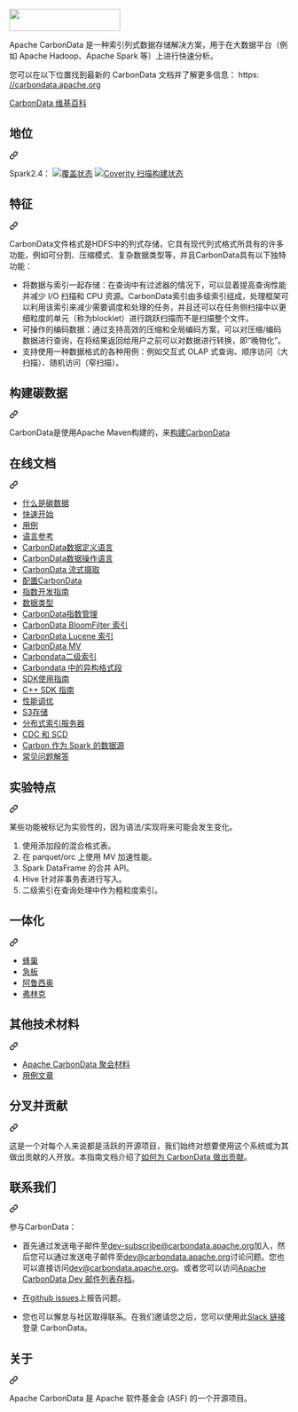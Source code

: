 <div class="Box-sc-g0xbh4-0 bJMeLZ js-snippet-clipboard-copy-unpositioned" data-hpc="true"><article class="markdown-body entry-content container-lg" itemprop="text">
<p dir="auto"><a target="_blank" rel="noopener noreferrer" href="/apache/carbondata/blob/master/docs/images/CarbonData_logo.png"><img src="/apache/carbondata/raw/master/docs/images/CarbonData_logo.png" width="200" height="40" style="max-width: 100%;"></a></p>
<p dir="auto"><font style="vertical-align: inherit;"><font style="vertical-align: inherit;">Apache CarbonData 是一种索引列式数据存储解决方案，用于在大数据平台（例如 Apache Hadoop、Apache Spark 等）上进行快速分析。</font></font></p>
<p dir="auto"><font style="vertical-align: inherit;"><font style="vertical-align: inherit;">您可以在以下位置找到最新的 CarbonData 文档并了解更多信息：
 https: </font></font><a href="https://carbondata.apache.org/" rel="nofollow"><font style="vertical-align: inherit;"><font style="vertical-align: inherit;">//carbondata.apache.org</font></font></a></p>
<p dir="auto"><a href="https://cwiki.apache.org/confluence/display/CARBONDATA/" rel="nofollow"><font style="vertical-align: inherit;"><font style="vertical-align: inherit;">CarbonData 维基百科</font></font></a></p>
<div class="markdown-heading" dir="auto"><h2 tabindex="-1" class="heading-element" dir="auto"><font style="vertical-align: inherit;"><font style="vertical-align: inherit;">地位</font></font></h2><a id="user-content-status" class="anchor" aria-label="永久链接：状态" href="#status"><svg class="octicon octicon-link" viewBox="0 0 16 16" version="1.1" width="16" height="16" aria-hidden="true"><path d="m7.775 3.275 1.25-1.25a3.5 3.5 0 1 1 4.95 4.95l-2.5 2.5a3.5 3.5 0 0 1-4.95 0 .751.751 0 0 1 .018-1.042.751.751 0 0 1 1.042-.018 1.998 1.998 0 0 0 2.83 0l2.5-2.5a2.002 2.002 0 0 0-2.83-2.83l-1.25 1.25a.751.751 0 0 1-1.042-.018.751.751 0 0 1-.018-1.042Zm-4.69 9.64a1.998 1.998 0 0 0 2.83 0l1.25-1.25a.751.751 0 0 1 1.042.018.751.751 0 0 1 .018 1.042l-1.25 1.25a3.5 3.5 0 1 1-4.95-4.95l2.5-2.5a3.5 3.5 0 0 1 4.95 0 .751.751 0 0 1-.018 1.042.751.751 0 0 1-1.042.018 1.998 1.998 0 0 0-2.83 0l-2.5 2.5a1.998 1.998 0 0 0 0 2.83Z"></path></svg></a></div>
<p dir="auto"><font style="vertical-align: inherit;"><font style="vertical-align: inherit;">Spark2.4：
</font></font><a href="https://coveralls.io/github/apache/carbondata?branch=master" rel="nofollow"><img src="https://camo.githubusercontent.com/be36a55aac4ea3db68ce5c2da3b7ce74e82060b7dc30532d750b56e0ca9f155e/68747470733a2f2f636f766572616c6c732e696f2f7265706f732f6769746875622f6170616368652f636172626f6e646174612f62616467652e7376673f6272616e63683d6d6173746572" alt="覆盖状态" data-canonical-src="https://coveralls.io/repos/github/apache/carbondata/badge.svg?branch=master" style="max-width: 100%;"></a>
<a href="https://scan.coverity.com/projects/carbondata" rel="nofollow">
<img alt="Coverity 扫描构建状态" src="https://camo.githubusercontent.com/8877cf66201571fdd33a2c88baea3830e6af3afc505cc910b4b41fd6c28d96f1/68747470733a2f2f7363616e2e636f7665726974792e636f6d2f70726f6a656374732f31333434342f62616467652e737667" data-canonical-src="https://scan.coverity.com/projects/13444/badge.svg" style="max-width: 100%;">
</a></p>
<div class="markdown-heading" dir="auto"><h2 tabindex="-1" class="heading-element" dir="auto"><font style="vertical-align: inherit;"><font style="vertical-align: inherit;">特征</font></font></h2><a id="user-content-features" class="anchor" aria-label="永久链接：特点" href="#features"><svg class="octicon octicon-link" viewBox="0 0 16 16" version="1.1" width="16" height="16" aria-hidden="true"><path d="m7.775 3.275 1.25-1.25a3.5 3.5 0 1 1 4.95 4.95l-2.5 2.5a3.5 3.5 0 0 1-4.95 0 .751.751 0 0 1 .018-1.042.751.751 0 0 1 1.042-.018 1.998 1.998 0 0 0 2.83 0l2.5-2.5a2.002 2.002 0 0 0-2.83-2.83l-1.25 1.25a.751.751 0 0 1-1.042-.018.751.751 0 0 1-.018-1.042Zm-4.69 9.64a1.998 1.998 0 0 0 2.83 0l1.25-1.25a.751.751 0 0 1 1.042.018.751.751 0 0 1 .018 1.042l-1.25 1.25a3.5 3.5 0 1 1-4.95-4.95l2.5-2.5a3.5 3.5 0 0 1 4.95 0 .751.751 0 0 1-.018 1.042.751.751 0 0 1-1.042.018 1.998 1.998 0 0 0-2.83 0l-2.5 2.5a1.998 1.998 0 0 0 0 2.83Z"></path></svg></a></div>
<p dir="auto"><font style="vertical-align: inherit;"><font style="vertical-align: inherit;">CarbonData文件格式是HDFS中的列式存储，它具有现代列式格式所具有的许多功能，例如可分割、压缩模式、复杂数据类型等，并且CarbonData具有以下独特功能：</font></font></p>
<ul dir="auto">
<li><font style="vertical-align: inherit;"><font style="vertical-align: inherit;">将数据与索引一起存储：在查询中有过滤器的情况下，可以显着提高查询性能并减少 I/O 扫描和 CPU 资源。</font><font style="vertical-align: inherit;">CarbonData索引由多级索引组成，处理框架可以利用该索引来减少需要调度和处理的任务，并且还可以在任务侧扫描中以更细粒度的单元（称为blocklet）进行跳跃扫描而不是扫描整个文件。</font></font></li>
<li><font style="vertical-align: inherit;"><font style="vertical-align: inherit;">可操作的编码数据：通过支持高效的压缩和全局编码方案，可以对压缩/编码数据进行查询，在将结果返回给用户之前可以对数据进行转换，即“晚物化”。</font></font></li>
<li><font style="vertical-align: inherit;"><font style="vertical-align: inherit;">支持使用一种数据格式的各种用例：例如交互式 OLAP 式查询、顺序访问（大扫描）、随机访问（窄扫描）。</font></font></li>
</ul>
<div class="markdown-heading" dir="auto"><h2 tabindex="-1" class="heading-element" dir="auto"><font style="vertical-align: inherit;"><font style="vertical-align: inherit;">构建碳数据</font></font></h2><a id="user-content-building-carbondata" class="anchor" aria-label="永久链接：构建 CarbonData" href="#building-carbondata"><svg class="octicon octicon-link" viewBox="0 0 16 16" version="1.1" width="16" height="16" aria-hidden="true"><path d="m7.775 3.275 1.25-1.25a3.5 3.5 0 1 1 4.95 4.95l-2.5 2.5a3.5 3.5 0 0 1-4.95 0 .751.751 0 0 1 .018-1.042.751.751 0 0 1 1.042-.018 1.998 1.998 0 0 0 2.83 0l2.5-2.5a2.002 2.002 0 0 0-2.83-2.83l-1.25 1.25a.751.751 0 0 1-1.042-.018.751.751 0 0 1-.018-1.042Zm-4.69 9.64a1.998 1.998 0 0 0 2.83 0l1.25-1.25a.751.751 0 0 1 1.042.018.751.751 0 0 1 .018 1.042l-1.25 1.25a3.5 3.5 0 1 1-4.95-4.95l2.5-2.5a3.5 3.5 0 0 1 4.95 0 .751.751 0 0 1-.018 1.042.751.751 0 0 1-1.042.018 1.998 1.998 0 0 0-2.83 0l-2.5 2.5a1.998 1.998 0 0 0 0 2.83Z"></path></svg></a></div>
<p dir="auto"><font style="vertical-align: inherit;"><font style="vertical-align: inherit;">CarbonData是使用Apache Maven构建的，来</font></font><a href="https://github.com/apache/carbondata/blob/master/build"><font style="vertical-align: inherit;"><font style="vertical-align: inherit;">构建CarbonData</font></font></a></p>
<div class="markdown-heading" dir="auto"><h2 tabindex="-1" class="heading-element" dir="auto"><font style="vertical-align: inherit;"><font style="vertical-align: inherit;">在线文档</font></font></h2><a id="user-content-online-documentation" class="anchor" aria-label="永久链接：在线文档" href="#online-documentation"><svg class="octicon octicon-link" viewBox="0 0 16 16" version="1.1" width="16" height="16" aria-hidden="true"><path d="m7.775 3.275 1.25-1.25a3.5 3.5 0 1 1 4.95 4.95l-2.5 2.5a3.5 3.5 0 0 1-4.95 0 .751.751 0 0 1 .018-1.042.751.751 0 0 1 1.042-.018 1.998 1.998 0 0 0 2.83 0l2.5-2.5a2.002 2.002 0 0 0-2.83-2.83l-1.25 1.25a.751.751 0 0 1-1.042-.018.751.751 0 0 1-.018-1.042Zm-4.69 9.64a1.998 1.998 0 0 0 2.83 0l1.25-1.25a.751.751 0 0 1 1.042.018.751.751 0 0 1 .018 1.042l-1.25 1.25a3.5 3.5 0 1 1-4.95-4.95l2.5-2.5a3.5 3.5 0 0 1 4.95 0 .751.751 0 0 1-.018 1.042.751.751 0 0 1-1.042.018 1.998 1.998 0 0 0-2.83 0l-2.5 2.5a1.998 1.998 0 0 0 0 2.83Z"></path></svg></a></div>
<ul dir="auto">
<li><a href="https://github.com/apache/carbondata/blob/master/docs/introduction.md"><font style="vertical-align: inherit;"><font style="vertical-align: inherit;">什么是碳数据</font></font></a></li>
<li><a href="https://github.com/apache/carbondata/blob/master/docs/quick-start-guide.md"><font style="vertical-align: inherit;"><font style="vertical-align: inherit;">快速开始</font></font></a></li>
<li><a href="https://github.com/apache/carbondata/blob/master/docs/usecases.md"><font style="vertical-align: inherit;"><font style="vertical-align: inherit;">用例</font></font></a></li>
<li><a href="https://github.com/apache/carbondata/blob/master/docs/language-manual.md"><font style="vertical-align: inherit;"><font style="vertical-align: inherit;">语言参考</font></font></a></li>
<li><a href="https://github.com/apache/carbondata/blob/master/docs/ddl-of-carbondata.md"><font style="vertical-align: inherit;"><font style="vertical-align: inherit;">CarbonData数据定义语言</font></font></a></li>
<li><a href="https://github.com/apache/carbondata/blob/master/docs/dml-of-carbondata.md"><font style="vertical-align: inherit;"><font style="vertical-align: inherit;">CarbonData数据操作语言</font></font></a></li>
<li><a href="https://github.com/apache/carbondata/blob/master/docs/streaming-guide.md"><font style="vertical-align: inherit;"><font style="vertical-align: inherit;">CarbonData 流式摄取</font></font></a></li>
<li><a href="https://github.com/apache/carbondata/blob/master/docs/configuration-parameters.md"><font style="vertical-align: inherit;"><font style="vertical-align: inherit;">配置CarbonData</font></font></a></li>
<li><a href="https://github.com/apache/carbondata/blob/master/docs/index-developer-guide.md"><font style="vertical-align: inherit;"><font style="vertical-align: inherit;">指数开发指南</font></font></a></li>
<li><a href="https://github.com/apache/carbondata/blob/master/docs/supported-data-types-in-carbondata.md"><font style="vertical-align: inherit;"><font style="vertical-align: inherit;">数据类型</font></font></a></li>
<li><a href="https://github.com/apache/carbondata/blob/master/docs/index/index-management.md"><font style="vertical-align: inherit;"><font style="vertical-align: inherit;">CarbonData指数管理</font></font></a></li>
<li><a href="https://github.com/apache/carbondata/blob/master/docs/index/bloomfilter-index-guide.md"><font style="vertical-align: inherit;"><font style="vertical-align: inherit;">CarbonData BloomFilter 索引</font></font></a></li>
<li><a href="https://github.com/apache/carbondata/blob/master/docs/index/lucene-index-guide.md"><font style="vertical-align: inherit;"><font style="vertical-align: inherit;">CarbonData Lucene 索引</font></font></a></li>
<li><a href="https://github.com/apache/carbondata/blob/master/docs/mv-guide.md"><font style="vertical-align: inherit;"><font style="vertical-align: inherit;">CarbonData MV</font></font></a></li>
<li><a href="https://github.com/apache/carbondata/blob/master/docs/index/secondary-index-guide.md"><font style="vertical-align: inherit;"><font style="vertical-align: inherit;">Carbondata二级索引</font></font></a></li>
<li><a href="https://github.com/apache/carbondata/blob/master/docs/addsegment-guide.md"><font style="vertical-align: inherit;"><font style="vertical-align: inherit;">Carbondata 中的异构格式段</font></font></a></li>
<li><a href="https://github.com/apache/carbondata/blob/master/docs/sdk-guide.md"><font style="vertical-align: inherit;"><font style="vertical-align: inherit;">SDK使用指南</font></font></a></li>
<li><a href="https://github.com/apache/carbondata/blob/master/docs/csdk-guide.md"><font style="vertical-align: inherit;"><font style="vertical-align: inherit;">C++ SDK 指南</font></font></a></li>
<li><a href="https://github.com/apache/carbondata/blob/master/docs/performance-tuning.md"><font style="vertical-align: inherit;"><font style="vertical-align: inherit;">性能调优</font></font></a></li>
<li><a href="https://github.com/apache/carbondata/blob/master/docs/s3-guide.md"><font style="vertical-align: inherit;"><font style="vertical-align: inherit;">S3存储</font></font></a></li>
<li><a href="https://github.com/apache/carbondata/blob/master/docs/index-server.md"><font style="vertical-align: inherit;"><font style="vertical-align: inherit;">分布式索引服务器</font></font></a></li>
<li><a href="https://github.com/apache/carbondata/blob/master/docs/scd-and-cdc-guide.md"><font style="vertical-align: inherit;"><font style="vertical-align: inherit;">CDC 和 SCD</font></font></a></li>
<li><a href="https://github.com/apache/carbondata/blob/master/docs/carbon-as-spark-datasource-guide.md"><font style="vertical-align: inherit;"><font style="vertical-align: inherit;">Carbon 作为 Spark 的数据源</font></font></a></li>
<li><a href="https://github.com/apache/carbondata/blob/master/docs/faq.md"><font style="vertical-align: inherit;"><font style="vertical-align: inherit;">常见问题解答</font></font></a></li>
</ul>
<div class="markdown-heading" dir="auto"><h2 tabindex="-1" class="heading-element" dir="auto"><font style="vertical-align: inherit;"><font style="vertical-align: inherit;">实验特点</font></font></h2><a id="user-content-experimental-features" class="anchor" aria-label="永久链接：实验功能" href="#experimental-features"><svg class="octicon octicon-link" viewBox="0 0 16 16" version="1.1" width="16" height="16" aria-hidden="true"><path d="m7.775 3.275 1.25-1.25a3.5 3.5 0 1 1 4.95 4.95l-2.5 2.5a3.5 3.5 0 0 1-4.95 0 .751.751 0 0 1 .018-1.042.751.751 0 0 1 1.042-.018 1.998 1.998 0 0 0 2.83 0l2.5-2.5a2.002 2.002 0 0 0-2.83-2.83l-1.25 1.25a.751.751 0 0 1-1.042-.018.751.751 0 0 1-.018-1.042Zm-4.69 9.64a1.998 1.998 0 0 0 2.83 0l1.25-1.25a.751.751 0 0 1 1.042.018.751.751 0 0 1 .018 1.042l-1.25 1.25a3.5 3.5 0 1 1-4.95-4.95l2.5-2.5a3.5 3.5 0 0 1 4.95 0 .751.751 0 0 1-.018 1.042.751.751 0 0 1-1.042.018 1.998 1.998 0 0 0-2.83 0l-2.5 2.5a1.998 1.998 0 0 0 0 2.83Z"></path></svg></a></div>
<p dir="auto"><font style="vertical-align: inherit;"><font style="vertical-align: inherit;">某些功能被标记为实验性的，因为语法/实现将来可能会发生变化。</font></font></p>
<ol dir="auto">
<li><font style="vertical-align: inherit;"><font style="vertical-align: inherit;">使用添加段的混合格式表。</font></font></li>
<li><font style="vertical-align: inherit;"><font style="vertical-align: inherit;">在 parquet/orc 上使用 MV 加速性能。</font></font></li>
<li><font style="vertical-align: inherit;"><font style="vertical-align: inherit;">Spark DataFrame 的合并 API。</font></font></li>
<li><font style="vertical-align: inherit;"><font style="vertical-align: inherit;">Hive 针对非事务表进行写入。</font></font></li>
<li><font style="vertical-align: inherit;"><font style="vertical-align: inherit;">二级索引在查询处理中作为粗粒度索引。</font></font></li>
</ol>
<div class="markdown-heading" dir="auto"><h2 tabindex="-1" class="heading-element" dir="auto"><font style="vertical-align: inherit;"><font style="vertical-align: inherit;">一体化</font></font></h2><a id="user-content-integration" class="anchor" aria-label="永久链接：集成" href="#integration"><svg class="octicon octicon-link" viewBox="0 0 16 16" version="1.1" width="16" height="16" aria-hidden="true"><path d="m7.775 3.275 1.25-1.25a3.5 3.5 0 1 1 4.95 4.95l-2.5 2.5a3.5 3.5 0 0 1-4.95 0 .751.751 0 0 1 .018-1.042.751.751 0 0 1 1.042-.018 1.998 1.998 0 0 0 2.83 0l2.5-2.5a2.002 2.002 0 0 0-2.83-2.83l-1.25 1.25a.751.751 0 0 1-1.042-.018.751.751 0 0 1-.018-1.042Zm-4.69 9.64a1.998 1.998 0 0 0 2.83 0l1.25-1.25a.751.751 0 0 1 1.042.018.751.751 0 0 1 .018 1.042l-1.25 1.25a3.5 3.5 0 1 1-4.95-4.95l2.5-2.5a3.5 3.5 0 0 1 4.95 0 .751.751 0 0 1-.018 1.042.751.751 0 0 1-1.042.018 1.998 1.998 0 0 0-2.83 0l-2.5 2.5a1.998 1.998 0 0 0 0 2.83Z"></path></svg></a></div>
<ul dir="auto">
<li><a href="https://github.com/apache/carbondata/blob/master/docs/hive-guide.md"><font style="vertical-align: inherit;"><font style="vertical-align: inherit;">蜂巢</font></font></a></li>
<li><a href="https://github.com/apache/carbondata/blob/master/docs/prestodb-guide.md"><font style="vertical-align: inherit;"><font style="vertical-align: inherit;">急板</font></font></a></li>
<li><a href="https://github.com/apache/carbondata/blob/master/docs/alluxio-guide.md"><font style="vertical-align: inherit;"><font style="vertical-align: inherit;">阿鲁西奥</font></font></a></li>
<li><a href="https://github.com/apache/carbondata/blob/master/docs/flink-integration-guide.md"><font style="vertical-align: inherit;"><font style="vertical-align: inherit;">弗林克</font></font></a></li>
</ul>
<div class="markdown-heading" dir="auto"><h2 tabindex="-1" class="heading-element" dir="auto"><font style="vertical-align: inherit;"><font style="vertical-align: inherit;">其他技术材料</font></font></h2><a id="user-content-other-technical-material" class="anchor" aria-label="永久链接：其他技术材料" href="#other-technical-material"><svg class="octicon octicon-link" viewBox="0 0 16 16" version="1.1" width="16" height="16" aria-hidden="true"><path d="m7.775 3.275 1.25-1.25a3.5 3.5 0 1 1 4.95 4.95l-2.5 2.5a3.5 3.5 0 0 1-4.95 0 .751.751 0 0 1 .018-1.042.751.751 0 0 1 1.042-.018 1.998 1.998 0 0 0 2.83 0l2.5-2.5a2.002 2.002 0 0 0-2.83-2.83l-1.25 1.25a.751.751 0 0 1-1.042-.018.751.751 0 0 1-.018-1.042Zm-4.69 9.64a1.998 1.998 0 0 0 2.83 0l1.25-1.25a.751.751 0 0 1 1.042.018.751.751 0 0 1 .018 1.042l-1.25 1.25a3.5 3.5 0 1 1-4.95-4.95l2.5-2.5a3.5 3.5 0 0 1 4.95 0 .751.751 0 0 1-.018 1.042.751.751 0 0 1-1.042.018 1.998 1.998 0 0 0-2.83 0l-2.5 2.5a1.998 1.998 0 0 0 0 2.83Z"></path></svg></a></div>
<ul dir="auto">
<li><a href="https://cwiki.apache.org/confluence/pages/viewpage.action?pageId=66850609" rel="nofollow"><font style="vertical-align: inherit;"><font style="vertical-align: inherit;">Apache CarbonData 聚会材料</font></font></a></li>
<li><a href="https://cwiki.apache.org/confluence/display/CARBONDATA/CarbonData+Articles" rel="nofollow"><font style="vertical-align: inherit;"><font style="vertical-align: inherit;">用例文章</font></font></a></li>
</ul>
<div class="markdown-heading" dir="auto"><h2 tabindex="-1" class="heading-element" dir="auto"><font style="vertical-align: inherit;"><font style="vertical-align: inherit;">分叉并贡献</font></font></h2><a id="user-content-fork-and-contribute" class="anchor" aria-label="永久链接：分叉并贡献" href="#fork-and-contribute"><svg class="octicon octicon-link" viewBox="0 0 16 16" version="1.1" width="16" height="16" aria-hidden="true"><path d="m7.775 3.275 1.25-1.25a3.5 3.5 0 1 1 4.95 4.95l-2.5 2.5a3.5 3.5 0 0 1-4.95 0 .751.751 0 0 1 .018-1.042.751.751 0 0 1 1.042-.018 1.998 1.998 0 0 0 2.83 0l2.5-2.5a2.002 2.002 0 0 0-2.83-2.83l-1.25 1.25a.751.751 0 0 1-1.042-.018.751.751 0 0 1-.018-1.042Zm-4.69 9.64a1.998 1.998 0 0 0 2.83 0l1.25-1.25a.751.751 0 0 1 1.042.018.751.751 0 0 1 .018 1.042l-1.25 1.25a3.5 3.5 0 1 1-4.95-4.95l2.5-2.5a3.5 3.5 0 0 1 4.95 0 .751.751 0 0 1-.018 1.042.751.751 0 0 1-1.042.018 1.998 1.998 0 0 0-2.83 0l-2.5 2.5a1.998 1.998 0 0 0 0 2.83Z"></path></svg></a></div>
<p dir="auto"><font style="vertical-align: inherit;"><font style="vertical-align: inherit;">这是一个对每个人来说都是活跃的开源项目，我们始终对想要使用这个系统或为其做出贡献的人开放。</font><font style="vertical-align: inherit;">本指南文档介绍了</font></font><a href="https://github.com/apache/carbondata/blob/master/docs/how-to-contribute-to-apache-carbondata.md"><font style="vertical-align: inherit;"><font style="vertical-align: inherit;">如何为 CarbonData 做出贡献</font></font></a><font style="vertical-align: inherit;"><font style="vertical-align: inherit;">。</font></font></p>
<div class="markdown-heading" dir="auto"><h2 tabindex="-1" class="heading-element" dir="auto"><font style="vertical-align: inherit;"><font style="vertical-align: inherit;">联系我们</font></font></h2><a id="user-content-contact-us" class="anchor" aria-label="永久链接：联系我们" href="#contact-us"><svg class="octicon octicon-link" viewBox="0 0 16 16" version="1.1" width="16" height="16" aria-hidden="true"><path d="m7.775 3.275 1.25-1.25a3.5 3.5 0 1 1 4.95 4.95l-2.5 2.5a3.5 3.5 0 0 1-4.95 0 .751.751 0 0 1 .018-1.042.751.751 0 0 1 1.042-.018 1.998 1.998 0 0 0 2.83 0l2.5-2.5a2.002 2.002 0 0 0-2.83-2.83l-1.25 1.25a.751.751 0 0 1-1.042-.018.751.751 0 0 1-.018-1.042Zm-4.69 9.64a1.998 1.998 0 0 0 2.83 0l1.25-1.25a.751.751 0 0 1 1.042.018.751.751 0 0 1 .018 1.042l-1.25 1.25a3.5 3.5 0 1 1-4.95-4.95l2.5-2.5a3.5 3.5 0 0 1 4.95 0 .751.751 0 0 1-.018 1.042.751.751 0 0 1-1.042.018 1.998 1.998 0 0 0-2.83 0l-2.5 2.5a1.998 1.998 0 0 0 0 2.83Z"></path></svg></a></div>
<p dir="auto"><font style="vertical-align: inherit;"><font style="vertical-align: inherit;">参与CarbonData：</font></font></p>
<ul dir="auto">
<li>
<p dir="auto"><font style="vertical-align: inherit;"><font style="vertical-align: inherit;">首先通过发送电子邮件至</font></font><a href="mailto:dev-subscribe@carbondata.apache.org"><font style="vertical-align: inherit;"><font style="vertical-align: inherit;">dev-subscribe@carbondata.apache.org</font></font></a><font style="vertical-align: inherit;"><font style="vertical-align: inherit;">加入，然后您可以通过发送电子邮件至</font></font><a href="mailto:dev@carbondata.apache.org"><font style="vertical-align: inherit;"><font style="vertical-align: inherit;">dev@carbondata.apache.org</font></font></a><font style="vertical-align: inherit;"><font style="vertical-align: inherit;">讨论问题。</font><font style="vertical-align: inherit;">您也可以直接访问</font></font><a href="https://lists.apache.org/list.html?dev@carbondata.apache.org" rel="nofollow"><font style="vertical-align: inherit;"><font style="vertical-align: inherit;">dev@carbondata.apache.org</font></font></a><font style="vertical-align: inherit;"><font style="vertical-align: inherit;">。</font><font style="vertical-align: inherit;">或者您可以访问</font></font><a href="https://lists.apache.org/list.html?dev@carbondata.apache.org" rel="nofollow"><font style="vertical-align: inherit;"><font style="vertical-align: inherit;">Apache CarbonData Dev 邮件列表存档</font></font></a><font style="vertical-align: inherit;"><font style="vertical-align: inherit;">。</font></font></p>
</li>
<li>
<p dir="auto"><font style="vertical-align: inherit;"></font><a href="https://github.com/apache/carbondata/issues"><font style="vertical-align: inherit;"><font style="vertical-align: inherit;">在github issues</font></font></a><font style="vertical-align: inherit;"><font style="vertical-align: inherit;">上报告问题</font><font style="vertical-align: inherit;">。</font></font></p>
</li>
<li>
<p dir="auto"><font style="vertical-align: inherit;"><font style="vertical-align: inherit;">您也可以懈怠与社区取得联系。</font><font style="vertical-align: inherit;">在我们邀请您之后，您可以使用此</font></font><a href="https://carbondataworkspace.slack.com/" rel="nofollow"><font style="vertical-align: inherit;"><font style="vertical-align: inherit;">Slack 链接</font></font></a><font style="vertical-align: inherit;"><font style="vertical-align: inherit;">登录 CarbonData。</font></font></p>
</li>
</ul>
<div class="markdown-heading" dir="auto"><h2 tabindex="-1" class="heading-element" dir="auto"><font style="vertical-align: inherit;"><font style="vertical-align: inherit;">关于</font></font></h2><a id="user-content-about" class="anchor" aria-label="永久链接：关于" href="#about"><svg class="octicon octicon-link" viewBox="0 0 16 16" version="1.1" width="16" height="16" aria-hidden="true"><path d="m7.775 3.275 1.25-1.25a3.5 3.5 0 1 1 4.95 4.95l-2.5 2.5a3.5 3.5 0 0 1-4.95 0 .751.751 0 0 1 .018-1.042.751.751 0 0 1 1.042-.018 1.998 1.998 0 0 0 2.83 0l2.5-2.5a2.002 2.002 0 0 0-2.83-2.83l-1.25 1.25a.751.751 0 0 1-1.042-.018.751.751 0 0 1-.018-1.042Zm-4.69 9.64a1.998 1.998 0 0 0 2.83 0l1.25-1.25a.751.751 0 0 1 1.042.018.751.751 0 0 1 .018 1.042l-1.25 1.25a3.5 3.5 0 1 1-4.95-4.95l2.5-2.5a3.5 3.5 0 0 1 4.95 0 .751.751 0 0 1-.018 1.042.751.751 0 0 1-1.042.018 1.998 1.998 0 0 0-2.83 0l-2.5 2.5a1.998 1.998 0 0 0 0 2.83Z"></path></svg></a></div>
<p dir="auto"><font style="vertical-align: inherit;"><font style="vertical-align: inherit;">Apache CarbonData 是 Apache 软件基金会 (ASF) 的一个开源项目。</font></font></p>
</article></div>
